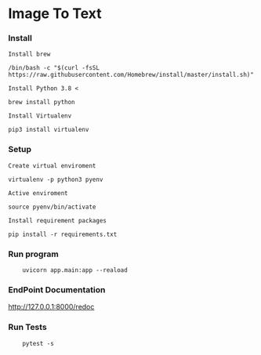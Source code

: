 # Image To Text

### Install

`Install brew`
```
/bin/bash -c "$(curl -fsSL https://raw.githubusercontent.com/Homebrew/install/master/install.sh)"
```

`Install Python 3.8 <`
```
brew install python
```

`Install Virtualenv`
```
pip3 install virtualenv
```

### Setup

`Create virtual enviroment`
```
virtualenv -p python3 pyenv
```
`Active enviroment`
```
source pyenv/bin/activate
```

`Install requirement packages`
```
pip install -r requirements.txt
```


### Run program
```
    uvicorn app.main:app --reaload
```

### EndPoint Documentation
<a href="http://127.0.0.1:8000/redoc">
    http://127.0.0.1:8000/redoc
</a>

### Run Tests
```
    pytest -s
```
